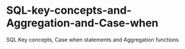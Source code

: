 # SQL-key-concepts-and-Aggregation-and-Case-when
SQL Key concepts, Case when statements and Aggregation functions
